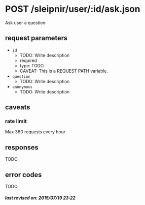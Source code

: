 # POST /sleipnir/user/:id/ask.json

Ask user a question

## request parameters

- `id`
  - TODO: Write description
  - required
  - type: TODO
  - CAVEAT: This is a REQUEST PATH variable.
- `question`
  - TODO: Write description
- `anonymous`
  - TODO: Write description

## caveats

### rate limit

Max 360 requests every hour

## responses

TODO

## error codes

TODO

##### last revised on: 2015/07/19 23:22

